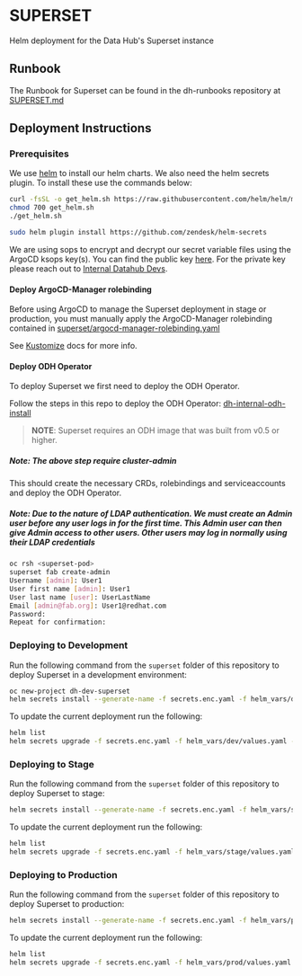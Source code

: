 # SUPERSET

Helm deployment for the Data Hub's Superset instance

## Runbook

The Runbook for Superset can be found in the dh-runbooks repository at [SUPERSET.md](https://gitlab.cee.redhat.com/data-hub/dh-runbooks/blob/master/SUPERSET.md)

## Deployment Instructions

### Prerequisites

We use [helm](https://helm.sh/) to install our helm charts. We also need the helm secrets plugin.
To install these use the commands below:

```bash
curl -fsSL -o get_helm.sh https://raw.githubusercontent.com/helm/helm/master/scripts/get-helm-3
chmod 700 get_helm.sh
./get_helm.sh

sudo helm plugin install https://github.com/zendesk/helm-secrets
```

We are using sops to encrypt and decrypt our secret variable files using the ArgoCD ksops key(s).
You can find the public key [here](http://keys.gnupg.net/pks/lookup?op=vindex&fingerprint=on&search=0xBD2C73FF891FBC7E).
For the private key please reach out to [Internal Datahub Devs](mailto:data-hub@redhat.com).

#### Deploy ArgoCD-Manager rolebinding

Before using ArgoCD to manage the Superset deployment in stage or
production, you must manually apply the ArgoCD-Manager rolebinding
contained in [superset/argocd-manager-rolebinding.yaml](superset/argocd-manager-rolebinding.yaml)

See [Kustomize](https://github.com/kubernetes-sigs/kustomize/tree/master/docs)
docs for more info.

#### Deploy ODH Operator

To deploy Superset we first need to deploy the ODH Operator.

Follow the steps in this repo to deploy the ODH Operator: [dh-internal-odh-install](https://gitlab.cee.redhat.com/data-hub/dh-internal-odh-install)

> **NOTE**: Superset requires an ODH image that was built from v0.5 or higher.

##### Note: The above step require cluster-admin

This should create the necessary CRDs, rolebindings and serviceaccounts and deploy the ODH Operator.

##### Note: Due to the nature of LDAP authentication. We must create an Admin user before any user logs in for the first time. This Admin user can then give Admin access to other users. Other users may log in normally using their LDAP credentials

```bash
oc rsh <superset-pod>
superset fab create-admin
Username [admin]: User1
User first name [admin]: User1
User last name [user]: UserLastName
Email [admin@fab.org]: User1@redhat.com
Password:
Repeat for confirmation:
```

### Deploying to Development

Run the following command from the `superset` folder of this repository to deploy
Superset in a development environment:

```bash
oc new-project dh-dev-superset
helm secrets install --generate-name -f secrets.enc.yaml -f helm_vars/dev/values.yaml -f helm_vars/dev/secrets.yaml
```

To update the current deployment run the following:

```bash
helm list
helm secrets upgrade -f secrets.enc.yaml -f helm_vars/dev/values.yaml -f helm_vars/dev/secrets.yaml <chart_name_from_previous_command>
```

### Deploying to Stage

Run the following command from the `superset` folder of this repository to deploy
Superset to stage:

```bash
helm secrets install --generate-name -f secrets.enc.yaml -f helm_vars/stage/values.yaml -f helm_vars/stage/secrets.yaml
```

To update the current deployment run the following:

```bash
helm list
helm secrets upgrade -f secrets.enc.yaml -f helm_vars/stage/values.yaml -f helm_vars/stage/secrets.yaml <chart_name_from_previous_command>
```

### Deploying to Production

Run the following command from the `superset` folder of this repository to deploy
Superset to production:

```bash
helm secrets install --generate-name -f secrets.enc.yaml -f helm_vars/prod/values.yaml -f helm_vars/prod/secrets.yaml
```

To update the current deployment run the following:

```bash
helm list
helm secrets upgrade -f secrets.enc.yaml -f helm_vars/prod/values.yaml -f helm_vars/prod/secrets.yaml <chart_name_from_previous_command>
```
